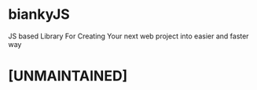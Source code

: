 # biankyJS
JS based Library For Creating Your next web  project into easier and faster way

# [UNMAINTAINED]
